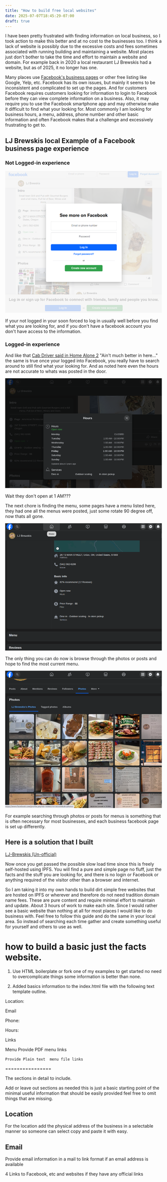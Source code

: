 ```yaml
---
title: "How to build free local websites"
date: 2025-07-07T18:45:29-07:00
draft: true
---
```


I have been pretty frustrated with finding information on local business, so I took action to make this better and at no cost to the businesses too. I think a lack of website is possibly due to the excessive costs and fees sometimes associated with running building and maintaining a website.  Most places just don't bother to take the time and effort to maintain a website and domain. For example back in 2020 a local restaurant LJ Brewskis had a website, but as of 2025, it no longer has one.

Many places use [Facebook's business pages](https://www.facebook.com/business/help/1968057156746246?id=939256796236247) or other free listing like Google, Yelp, etc. Facebook has its own issues, but mainly it seems to be inconsistent and complicated to set up the pages. And for customers Facebook requires customers looking for information to login to Facebook before they can view complete information on a business. Also, it may require you to use the Facebook smartphone app and may otherwise make it difficult to find what your looking for. Most commonly I am looking for business hours, a menu, address, phone number and other basic information and often Facebook makes that a challenge and excessively frustrating to get to. 

## LJ Brewskis local Example of a Facebook business page experience

### Not Logged-in experience

![LJ Brewskis Desktop Not Logged into Facebook experience ](LJBrewskisFacbookNotLoggedindesktop.png)

If your not logged in your soon forced to log in usually well before you find what you are looking for, and if you don't have a facebook account you don't have access to the information.

### Logged-in experience

And like that [Cab Driver said in Home Alone 2](https://www.imdb.com/title/tt0104431/characters/nm0865356/) "Ain't much better in here..." the same is true once your logged into Facebook, you really have to search around to still find what your looking for. And as noted here even the hours are not accurate to whats was posted in the door.

![Logged in and Hours are wrong too](LJBrewskisFacebookLoggedInHoursLookOff.png)

Wait they don't open at 1 AM???

The next chore is finding the menu, some pages have a menu listed here, they had one all the menus were posted, just some rotate 90 degree off, now thats all gone.

![Logged in Now where is the Menu](LJBrewskisFacebookMenuMissing.png)

The only thing you can do now is browse through the photos or posts and hope to find the most current menu.

![which photo is the right menu](LJFaceBookWhichPhotoIsTheMenuYouWant.png)

For example searching through photos or posts for menus is something that is often necessary for most businesses, and each business facebook page is set up differently.


## Here is a solution that I built

[LJ-Brewskis (Un-official)](https://k51qzi5uqu5dlr44wospfhm3h896r5hlml2ctjnf1lvyr9kth119np0gar4sx0.ipns.dweb.link/)

Now once you get passed the possible slow load time since this is freely self-hosted using IPFS. You will find a pure and simple page no fluff, just the facts and the stuff you are looking for, and there is no login or Facebook or anything required of the visitor other than a browser and internet. 


So I am taking it into my own hands to build dirt simple free websites that are hosted on IPFS or wherever and therefore do not need tradition domain name fees. These are pure content and require minimal effort to maintain and update. About 3 hours of work to make each site. Since I would rather see a basic website than nothing at all for most places I would like to do business with. Feel free to follow this guide and do the same in your local area. So instead of searching each time  gather and create something useful for yourself and others to use as well.

# how to build a basic just the facts website.

1. Use HTML boilerplate or fork one of my examples to get started no need to overcomplicate things some information is better than none.

2. Added  basics information to the index.html file with the following text template outline.

Location:

Email

Phone:

Hours:

Links

Menu
Provide PDF menu links

	Provide Plain text  menu file links

================

The sections in detail to include.

Add or leave out sections as needed this is just a basic starting point of the minimal useful information that should be easily provided feel free to omit things that are missing.

## Location

For the location add the physical address of the business in a selectable manner so someone can select copy and paste it with easy.

## Email

Provide email information in a mail to link format if an email address is available

4 Links to Facebook, etc and websites if they have any official links 